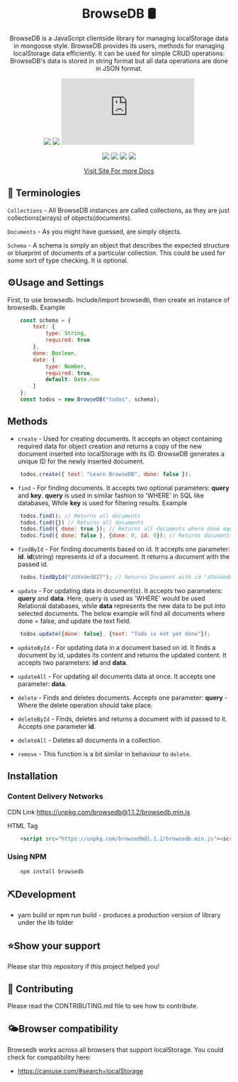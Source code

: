
<div align="center">
<h1>BrowseDB 🛢️</h1>

BrowseDB is a JavaScript clientside library for managing localStorage data in mongoose style. BrowseDB provides its users, methods for managing localStorage data efficiently. It can be used for simple CRUD operations. BrowseDB's data is stored in string format but all data operations are done in JSON format.

![](https://img.shields.io/github/license/SpiffGreen/browsedb) ![](https://img.shields.io/npm/v/browsedb) ![](https://img.shields.io/github/size/spiffgreen/browsedb/browsedb.js)

![](https://img.shields.io/github/languages/top/spiffgreen/browsedb) ![](https://img.shields.io/github/forks/SpiffGreen/browsedb) ![](https://img.shields.io/github/issues/SpiffGreen/browsedb) ![](https://img.shields.io/github/issues/SpiffGreen/browsedb)


[Visit Site For more Docs](https://spiffgreen.github.io/browsedb-js/)
</div>

<!-- ![](https://raw.githubusercontent.com/SpiffGreen/browsedb/main/public/screenshot.PNG) -->

## 📕 Terminologies
`Collections` - All BrowseDB instances are called collections, as they are just collections(arrays) of objects(documents).

`Documents` - As you might have guessed, are simply objects.

`Schema` - A schema is simply an object that describes the expected structure or blueprint of documents of a particular collection. This could be used for some sort of type checking. It is optional.

## ⚙️Usage and Settings
First, to use browsedb. Include/import browsedb, then create an instance of browsedb. Example
```javascript
    const schema = {
        text: {
            type: String,
            required: true
        },
        done: Boolean,
        date: {
            type: Number,
            required: true,
            default: Date.now
        }
    };
    const todos = new BrowseDB("todos", schema);
```

## Methods
* `create` - Used for creating documents. It accepts an object containing required data for object creation and returns a copy of the new document inserted into localStorage with its ID. BrowseDB generates a unique ID for the newly inserted document.
```javascript
    todos.create({ text: "Learn BrowseDB", done: false });
```

* `find` - For finding documents. It accepts two optional parameters: __query__ and __key__. __query__ is used in similar fashion to 'WHERE' in SQL like databases, While __key__ is used for filtering results. Example
```javascript
    todos.find(); // Returns all documents
    todos.find({}) // Returns all documents
    todos.find({ done: true }); // Returns all documents where done equal true
    todos.find({ done: false }, {done: 0, id: 0}); // Returns documents where done equal false but doesn't show done and id's of each document.
```

* `findById` - For finding documents based on id. It accepts one parameter: __id__. __id__(string) represents id of a document. It returns a document with the passed id.
```javascript
    todos.findById("zUVxUed827"); // Returns Document with id 'zUVxUed827'
```

* `update` - For updating data in document(s). It accepts two parameters: __query__ and __data__. Here, query is used as 'WHERE' would be used Relational databases, while __data__ represents the new data to be put into selected documents. The below example will find all documents where done = false, and update the text field.
```javascript
    todos.update({done: false}, {text: "Todo is not yet done"});
```

* `updateById` - For updating data in a document based on id. It finds a document by id, updates its content and returns the updated content. It accepts two parameters: __id__ and __data__.

* `updateAll` - For updating all documents data at once. It accepts one parameter: __data__.

* `delete` - Finds and deletes documents. Accepts one parameter: __query__ - Where the delete operation should take place.

* `deleteById` - Finds, deletes and returns a document with id passed to it. Accepts one parameter __id__.

* `deleteAll` - Deletes all documents in a collection.

* `remove`  - This function is a bit similar in behaviour to `delete`.

## Installation
### Content Delivery Networks
CDN Link   https://unpkg.com/browsedb@1.1.2/browsedb.min.js

HTML Tag
```html
    <script src="https://unpkg.com/browsedb@1.1.2/browsedb.min.js"><script>
```

### Using NPM
```bash
    npm install browsedb
```

## ⛏️Development
*   yarn build or npm run build - produces a production version of library under the lib folder

## ⭐️Show your support
Please star this repository if this project helped you!

## 👋 Contributing
Please read the CONTRIBUTING.md file to see how to contribute.

## 🌤️Browser compatibility
Browsedb works across all browsers that support localStorage.
You could check for compatibility here:
*   https://caniuse.com/#search=localStorage
